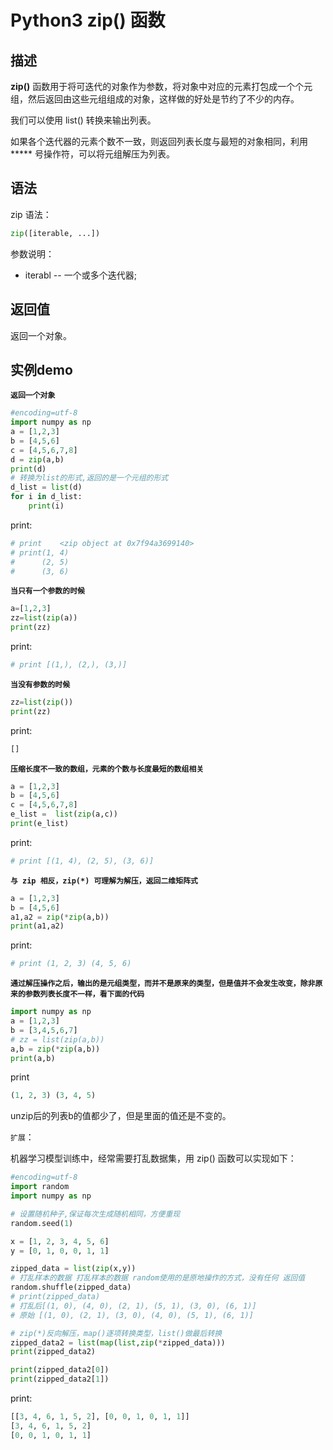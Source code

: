 # Python3 zip() 函数

## 描述

**zip()** 函数用于将可迭代的对象作为参数，将对象中对应的元素打包成一个个元组，然后返回由这些元组组成的对象，这样做的好处是节约了不少的内存。

我们可以使用 list() 转换来输出列表。

如果各个迭代器的元素个数不一致，则返回列表长度与最短的对象相同，利用 ***** 号操作符，可以将元组解压为列表。

## 语法

zip 语法：

```python
zip([iterable, ...])
```

参数说明：

* iterabl -- 一个或多个迭代器;

## 返回值

返回一个对象。

## 实例demo

 **`返回一个对象`**

```python
#encoding=utf-8
import numpy as np
a = [1,2,3]
b = [4,5,6]
c = [4,5,6,7,8]
d = zip(a,b)
print(d)
# 转换为list的形式,返回的是一个元组的形式
d_list = list(d)
for i in d_list:
    print(i)
```

print:

```python
# print    <zip object at 0x7f94a3699140>
# print(1, 4)
#      (2, 5)
#      (3, 6)
```

**`当只有一个参数的时候`**

```python
a=[1,2,3]
zz=list(zip(a))
print(zz)
```

print:

```python
# print [(1,), (2,), (3,)]
```

**`当没有参数的时候`**

```python
zz=list(zip())
print(zz)
```

print:

```python
[]
```

**`压缩长度不一致的数组，元素的个数与长度最短的数组相关`**

```python
a = [1,2,3]
b = [4,5,6]
c = [4,5,6,7,8]
e_list =  list(zip(a,c))
print(e_list)
```

print:

```python
# print [(1, 4), (2, 5), (3, 6)]
```

**`与 zip 相反，zip(*) 可理解为解压，返回二维矩阵式`**

```python
a = [1,2,3]
b = [4,5,6]
a1,a2 = zip(*zip(a,b))
print(a1,a2)
```

print:

```python
# print (1, 2, 3) (4, 5, 6)
```

**`通过解压操作之后，输出的是元组类型，而并不是原来的类型，但是值并不会发生改变，除非原来的参数列表长度不一样，看下面的代码`**

```python
import numpy as np
a = [1,2,3]
b = [3,4,5,6,7]
# zz = list(zip(a,b))
a,b = zip(*zip(a,b))
print(a,b)
```

print

```python
(1, 2, 3) (3, 4, 5)
```

unzip后的列表b的值都少了，但是里面的值还是不变的。



`扩展`：

机器学习模型训练中，经常需要打乱数据集，用 zip() 函数可以实现如下：

```python
#encoding=utf-8
import random
import numpy as np

# 设置随机种子,保证每次生成随机相同，方便重现
random.seed(1)

x = [1, 2, 3, 4, 5, 6]
y = [0, 1, 0, 0, 1, 1]

zipped_data = list(zip(x,y))
# 打乱样本的数据 打乱样本的数据 random使用的是原地操作的方式，没有任何 返回值
random.shuffle(zipped_data)
# print(zipped_data)
# 打乱后[(1, 0), (4, 0), (2, 1), (5, 1), (3, 0), (6, 1)]
# 原始 [(1, 0), (2, 1), (3, 0), (4, 0), (5, 1), (6, 1)]

# zip(*)反向解压，map()逐项转换类型，list()做最后转换
zipped_data2 = list(map(list,zip(*zipped_data)))
print(zipped_data2)

print(zipped_data2[0])
print(zipped_data2[1])
```

print:

```python
[[3, 4, 6, 1, 5, 2], [0, 0, 1, 0, 1, 1]]
[3, 4, 6, 1, 5, 2]
[0, 0, 1, 0, 1, 1]
```
